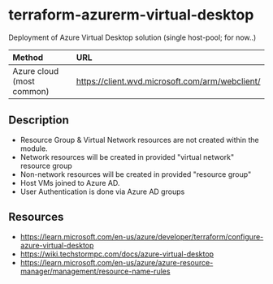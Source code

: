 # terraform-azurerm-virtual-desktop

Deployment of Azure Virtual Desktop solution (single host-pool; for now..)

| Method                    | URL                                                   |
| :--                       | :--                                                   |
| Azure cloud (most common)	| https://client.wvd.microsoft.com/arm/webclient/       |

## Description

  * Resource Group & Virtual Network resources are not created within the module.
  * Network resources will be created in provided "virtual network" resource group
  * Non-network resources will be created in provided "resource group"
  * Host VMs joined to Azure AD.
  * User Authentication is done via Azure AD groups

## Resources

  * https://learn.microsoft.com/en-us/azure/developer/terraform/configure-azure-virtual-desktop
  * https://wiki.techstormpc.com/docs/azure-virtual-desktop
  * https://learn.microsoft.com/en-us/azure/azure-resource-manager/management/resource-name-rules